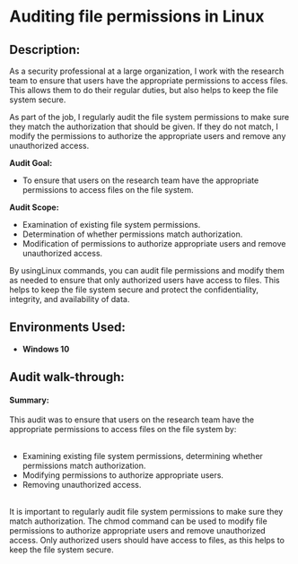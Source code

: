 <h1>Auditing file permissions in Linux</h1>

<h2>Description:</h2>

As a security professional at a large organization, I work with the research team to ensure that users have the appropriate permissions to access files. This allows them to do their regular duties, but also helps to keep the file system secure.

As part of the job, I regularly audit the file system permissions to make sure they match the authorization that should be given. If they do not match, I modify the permissions to authorize the appropriate users and remove any unauthorized access.

<b>Audit Goal:</b><br/> 
<ul>
  <li>To ensure that users on the research team have the appropriate permissions to access files on the file system.</li>
</ul>

<b>Audit Scope:</b><br/> 
<ul>
  <li>Examination of existing file system permissions.</li>
  <li>Determination of whether permissions match authorization.</li>
 <li>Modification of permissions to authorize appropriate users and remove unauthorized access.</li>
</ul>

By usingLinux commands, you can audit file permissions and modify them as needed to ensure that only authorized users have access to files. This helps to keep the file system secure and protect the confidentiality, integrity, and availability of data.


<h2>Environments Used:</h2>

- <b>Windows 10</b>

<h2>Audit walk-through:</h2>



<h4> Summary:  </h4>
This audit was to ensure that users on the research team have the appropriate permissions to access files on the file system by:<br/>
<br/>
<ul>
<li>Examining existing file system permissions, determining whether permissions match authorization.</li>
<li>Modifying permissions to authorize appropriate users.</li>
<li>Removing unauthorized access.</li><br/>
</ul>
It is important to regularly audit file system permissions to make sure they match authorization. The chmod command can be used to modify file permissions to authorize appropriate users and remove unauthorized access. Only authorized users should have access to files, as this helps to keep the file system secure.
<!--
 ```diff
- text in red
+ text in green
! text in orange
# text in gray
@@ text in purple (and bold)@@
```
--!>
